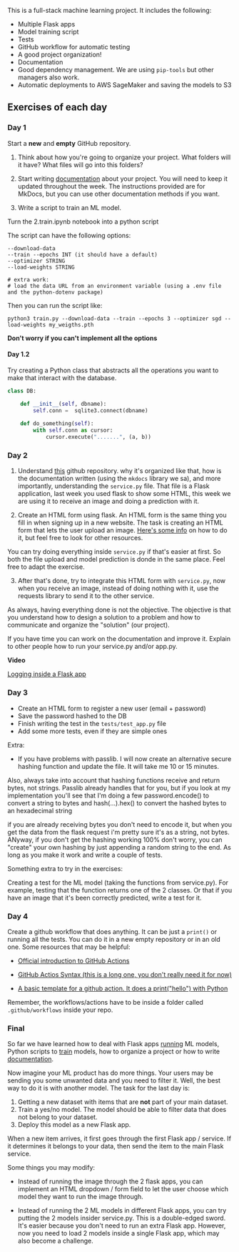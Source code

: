 This is a full-stack machine learning project. It includes the following:

* Multiple Flask apps
* Model training script
* Tests
* GitHub workflow for automatic testing
* A good project organization!
* Documentation
* Good dependency management. We are using `pip-tools` but other managers also work.
* Automatic deployments to AWS SageMaker and saving the models to S3

## Exercises of each day

### Day 1

Start a **new** and **empty** GitHub repository.

1. Think about how you're going to organize your project. What folders will it have? What files will go into this folders?
2. Start writing [documentation](/documentation) about your project. You will need to keep it updated throughout the week. The instructions provided are for MkDocs, but you can use other documentation methods if you want.

3. Write a script to train an ML model.

Turn the 2.train.ipynb notebook into a python script

The script can have the following options:

```
--download-data
--train --epochs INT (it should have a default)
--optimizer STRING
--load-weights STRING
    
# extra work:
# load the data URL from an environment variable (using a .env file and the python-dotenv package)
```

Then you can run the script like:

```
python3 train.py --download-data --train --epochs 3 --optimizer sgd --load-weights my_weigths.pth
```

**Don't worry if you can't implement all the options**

#### Day 1.2

Try creating a Python class that abstracts all the operations you want to make that interact with the database.

```python
class DB:

	def __init__(self, dbname):
		self.conn =  sqlite3.connect(dbname)
		
	def do_something(self):
		with self.conn as cursor:
    		cursor.execute(".......", (a, b))
```


### Day 2

1. Understand [this](https://github.com/polyrand/fs-week) github repository. 
why it's organized like that, how is the documentation written (using the `mkdocs` library we sa), and more importantly, understanding the `service.py` file. That file is a Flask application, last week you used flask to show some HTML, this week we are using it to receive an image and doing a prediction with it.

2. Create an HTML form using flask. An HTML form is the same thing you fill in when signing up in a new website. The task is creating an HTML form that lets the user upload an image. [Here's some info](https://flask.palletsprojects.com/en/1.1.x/patterns/fileuploads/) on how to do it, but feel free to look for other resources.

You can try doing everything inside `service.py` if that's easier at first. So both the file upload and model prediction is donde in the same place. Feel free to adapt the exercise.

3. After that's done, try to integrate this HTML form with `service.py`, now when you receive an image, instead of doing nothing with it, use the requests library to send it to the other service.

As always, having everything done is not the objective. The objective is that you understand how to design a solution to a problem and how to communicate and organize the "solution" (our project).

If you have time you can work on the documentation and improve it. Explain to other people how to run your service.py and/or app.py.

**Video**

[Logging inside a Flask app](https://www.youtube.com/watch?v=4ZiZCqC6rRQ)

### Day 3

* Create an HTML form to register a new user (email + password)
* Save the password hashed to the DB
* Finish writing the test in the `tests/test_app.py` file
* Add some more tests, even if they are simple ones

Extra:
* If you have problems with passlib. I will now create an alternative secure hashing function and update the file. It will take me 10 or 15 minutes.

Also, always take into account that hashing functions receive and return bytes, not strings. Passlib already handles that for you, but if you look at my implementation you'll see that I'm doing a few password.encode() to convert a string to bytes and hash(...).hex() to convert the hashed bytes to an hexadecimal string

if you are already receiving bytes you don't need to encode it, but when you get the data from the flask request i'm pretty sure it's as a string, not bytes. ANyway, if you don't get the hashing working 100% don't worry, you can "create" your own hashing by just appending a random string to the end. As long as you make it work and write a couple of tests.

Something extra to try in the exercises:

Creating a test for the ML model (taking the functions from service.py). For example, testing that the function returns one of the 2 classes. Or that if you have an image that it's been correctly predicted, write a test for it.

### Day 4

Create a github workflow that does anything. It can be just a `print()` or running all the tests. You can do it in a new empty repository or in an old one.
Some resources that may be helpful:

* [Official introduction to GitHub Actions](https://docs.github.com/en/actions/learn-github-actions/introduction-to-github-actions)

* [GitHub Actios Syntax (this is a long one, you don't really need it for now)](https://docs.github.com/en/actions/reference/workflow-syntax-for-github-actions)

* [A basic template for a github action. It does a print("hello") with Python](https://github.com/polyrand/fs-week/blob/main/.github/workflows/echo.yaml)

Remember, the workflows/actions have to be inside a folder called `.github/workflows` inside your repo.


### Final

So far we have learned how to deal with Flask apps [running](/running) ML models, Python scripts to [train](/training) models, how to organize a project or how to write [documentation](/documentation).

Now imagine your ML product has do more things. Your users may be sending you some unwanted data and you need to filter it. Well, the best way to do it is with another model. The task for the last day is:

1. Getting a new dataset with items that are **not** part of your main dataset.
2. Train a yes/no model. The model should be able to filter data that does not belong to your dataset.
3. Deploy this model as a new Flask app.

When a new item arrives, it first goes through the first Flask app / service. If it determines it belongs to your data, then send the item to the main Flask service.

Some things you may modify:

* Instead of running the image through the 2 flask apps, you can implement an HTML dropdown / form field to let the user choose which model they want to run the image through.

* Instead of running the 2 ML models in different Flask apps, you can try putting the 2 models insider service.py. This is a double-edged sword. It's easier because you don't need to run an extra Flask app. However, now you need to load 2 models inside a single Flask app, which may also become a challenge.
